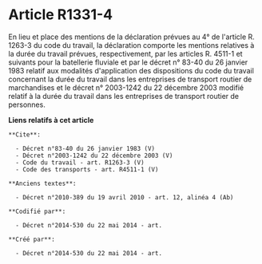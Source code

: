 # Article R1331-4

En lieu et place des mentions de la déclaration prévues au 4° de l'article R. 1263-3 du code du travail, la déclaration
comporte les mentions relatives à la durée du travail prévues, respectivement, par les articles R. 4511-1 et suivants pour la
batellerie fluviale et par le décret n° 83-40 du 26 janvier 1983 relatif aux modalités d'application des dispositions du code
du travail concernant la durée du travail dans les entreprises de transport routier de marchandises et le décret n° 2003-1242
du 22 décembre 2003 modifié relatif à la durée du travail dans les entreprises de transport routier de personnes.

**Liens relatifs à cet article**

	**Cite**:

	  - Décret n°83-40 du 26 janvier 1983 (V)
	  - Décret n°2003-1242 du 22 décembre 2003 (V)
	  - Code du travail - art. R1263-3 (V)
	  - Code des transports - art. R4511-1 (V)

	**Anciens textes**:

	  - Décret n°2010-389 du 19 avril 2010 - art. 12, alinéa 4 (Ab)

	**Codifié par**:

	  - Décret n°2014-530 du 22 mai 2014 - art.

	**Créé par**:

	  - Décret n°2014-530 du 22 mai 2014 - art.
